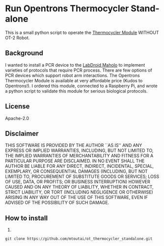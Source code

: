 # Run Opentrons Thermocycler Stand-alone
This is a small python script to operate the [Thermocycler Module](https://www.opentrons.com/modules/#thermocycler)  WITHOUT OT-2 Robot.

## Background
I wanted to install a PCR device to the [LabDroid Maholo](https://rbi.co.jp/en/) to implement varieties of protocols that require PCR process.
There are few options of PCR devices which support robot arm interactions.
The Opentrons Thermocycler Module is available at very affordable price (Kudos to Opentrons!).
I ordered this module, connected to a Raspberry Pi, and wrote a python script to validate this module for serious biological protocols.

## License
Apache-2.0

## Disclaimer
THIS SOFTWARE IS PROVIDED BY THE AUTHOR ``AS IS'' AND ANY EXPRESS OR IMPLIED WARRANTIES, INCLUDING, BUT NOT LIMITED TO, THE IMPLIED WARRANTIES OF MERCHANTABILITY AND FITNESS FOR A PARTICULAR PURPOSE ARE DISCLAIMED. IN NO EVENT SHALL THE AUTHOR BE LIABLE FOR ANY DIRECT, INDIRECT, INCIDENTAL, SPECIAL, EXEMPLARY, OR CONSEQUENTIAL DAMAGES (INCLUDING, BUT NOT LIMITED TO, PROCUREMENT OF SUBSTITUTE GOODS OR SERVICES; LOSS OF USE, DATA, OR PROFITS; OR BUSINESS INTERRUPTION) HOWEVER CAUSED AND ON ANY THEORY OF LIABILITY, WHETHER IN CONTRACT, STRICT LIABILITY, OR TORT (INCLUDING NEGLIGENCE OR OTHERWISE) ARISING IN ANY WAY OUT OF THE USE OF THIS SOFTWARE, EVEN IF ADVISED OF THE POSSIBILITY OF SUCH DAMAGE.

## How to install
1. 
```
git clone https://github.com/mtoutai/ot_thermocycler_standalone.git
```
